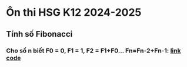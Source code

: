 # Ôn thi HSG K12 2024-2025
## Tính số Fibonacci
### Cho số n biết F0 = 0, F1 = 1, F2 = F1+F0... Fn=Fn-2+Fn-1: [link code]("https://github.com/ianTuG/hsg/blob/main/fibonacci.py")